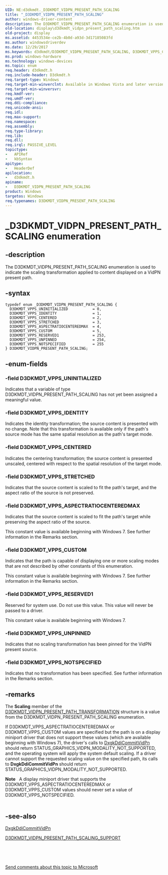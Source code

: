 ```yaml
---
UID: NE:d3dkmdt._D3DKMDT_VIDPN_PRESENT_PATH_SCALING
title: "_D3DKMDT_VIDPN_PRESENT_PATH_SCALING"
author: windows-driver-content
description: The D3DKMDT_VIDPN_PRESENT_PATH_SCALING enumeration is used to indicate the scaling transformation applied to content displayed on a VidPN present path.
old-location: display\d3dkmdt_vidpn_present_path_scaling.htm
old-project: display
ms.assetid: 4453534e-ce2b-4b0d-a93d-3d17185083fd
ms.author: windowsdriverdev
ms.date: 12/29/2017
ms.keywords: d3dkmdt/D3DKMDT_VIDPN_PRESENT_PATH_SCALING, D3DKMDT_VPPS_CUSTOM, D3DKMDT_VIDPN_PRESENT_PATH_SCALING, D3DKMDT_VPPS_IDENTITY, D3DKMDT_VPPS_CENTERED, D3DKMDT_VPPS_STRETCHED, d3dkmdt/D3DKMDT_VPPS_CENTERED, D3DKMDT_VPPS_ASPECTRATIOCENTEREDMAX, D3DKMDT_VIDPN_PRESENT_PATH_SCALING enumeration [Display Devices], d3dkmdt/D3DKMDT_VPPS_UNINITIALIZED, d3dkmdt/D3DKMDT_VPPS_NOTSPECIFIED, DmEnums_a2e5faad-ade2-4a1d-b096-f221bf0bdf20.xml, d3dkmdt/D3DKMDT_VPPS_STRETCHED, d3dkmdt/D3DKMDT_VPPS_IDENTITY, D3DKMDT_VPPS_RESERVED1, d3dkmdt/D3DKMDT_VPPS_ASPECTRATIOCENTEREDMAX, _D3DKMDT_VIDPN_PRESENT_PATH_SCALING, d3dkmdt/D3DKMDT_VPPS_CUSTOM, display.d3dkmdt_vidpn_present_path_scaling, D3DKMDT_VPPS_UNPINNED, d3dkmdt/D3DKMDT_VPPS_UNPINNED, d3dkmdt/D3DKMDT_VPPS_RESERVED1, D3DKMDT_VPPS_UNINITIALIZED, D3DKMDT_VPPS_NOTSPECIFIED
ms.prod: windows-hardware
ms.technology: windows-devices
ms.topic: enum
req.header: d3dkmdt.h
req.include-header: D3dkmdt.h
req.target-type: Windows
req.target-min-winverclnt: Available in Windows Vista and later versions of the Windows operating systems.
req.target-min-winversvr: 
req.kmdf-ver: 
req.umdf-ver: 
req.ddi-compliance: 
req.unicode-ansi: 
req.idl: 
req.max-support: 
req.namespace: 
req.assembly: 
req.type-library: 
req.lib: 
req.dll: 
req.irql: PASSIVE_LEVEL
topictype:
-	APIRef
-	kbSyntax
apitype:
-	HeaderDef
apilocation:
-	d3dkmdt.h
apiname:
-	D3DKMDT_VIDPN_PRESENT_PATH_SCALING
product: Windows
targetos: Windows
req.typenames: D3DKMDT_VIDPN_PRESENT_PATH_SCALING
---
```


# _D3DKMDT_VIDPN_PRESENT_PATH_SCALING enumeration


## -description


The D3DKMDT_VIDPN_PRESENT_PATH_SCALING enumeration is used to indicate the scaling transformation applied to content displayed on a VidPN present path.


## -syntax


````
typedef enum _D3DKMDT_VIDPN_PRESENT_PATH_SCALING { 
  D3DKMDT_VPPS_UNINITIALIZED           = 0,
  D3DKMDT_VPPS_IDENTITY                = 1,
  D3DKMDT_VPPS_CENTERED                = 2,
  D3DKMDT_VPPS_STRETCHED               = 3,
  D3DKMDT_VPPS_ASPECTRATIOCENTEREDMAX  = 4,
  D3DKMDT_VPPS_CUSTOM                  = 5,
  D3DKMDT_VPPS_RESERVED1               = 253,
  D3DKMDT_VPPS_UNPINNED                = 254,
  D3DKMDT_VPPS_NOTSPECIFIED            = 255
} D3DKMDT_VIDPN_PRESENT_PATH_SCALING;
````


## -enum-fields




### -field D3DKMDT_VPPS_UNINITIALIZED

Indicates that a variable of type D3DKMDT_VIDPN_PRESENT_PATH_SCALING has not yet been assigned a meaningful value.


### -field D3DKMDT_VPPS_IDENTITY

Indicates the identity transformation; the source content is presented with no change. Note that this transformation is available only if the path's source mode has the same spatial resolution as the path's target mode.


### -field D3DKMDT_VPPS_CENTERED

Indicates the centering transformation; the source content is presented unscaled, centered with respect to the spatial resolution of the target mode.


### -field D3DKMDT_VPPS_STRETCHED

Indicates that the source content is scaled to fit the path's target, and the aspect ratio of the source is not preserved.


### -field D3DKMDT_VPPS_ASPECTRATIOCENTEREDMAX

Indicates that the source content is scaled to fit the path's target while preserving the aspect ratio of the source.

This constant value is available beginning with Windows 7. See further information in the Remarks section.


### -field D3DKMDT_VPPS_CUSTOM

Indicates that the path is capable of displaying one or more scaling modes that are not described by other constants of this enumeration.

This constant value is available beginning with Windows 7. See further information in the Remarks section.


### -field D3DKMDT_VPPS_RESERVED1

Reserved for system use. Do not use this value. This value will never be passed to a driver.

This constant value is available beginning with Windows 7.


### -field D3DKMDT_VPPS_UNPINNED

Indicates that no scaling transformation has been pinned for the VidPN present source.


### -field D3DKMDT_VPPS_NOTSPECIFIED

Indicates that no transformation has been specified. See further information in the Remarks section.


## -remarks


The <b>Scaling</b> member of the <a href="..\d3dkmdt\ns-d3dkmdt-_d3dkmdt_vidpn_present_path_transformation.md">D3DKMDT_VIDPN_PRESENT_PATH_TRANSFORMATION</a> structure is a value from the D3DKMDT_VIDPN_PRESENT_PATH_SCALING enumeration.

If D3DKMDT_VPPS_ASPECTRATIOCENTEREDMAX or D3DKMDT_VPPS_CUSTOM values are specified but the path is on a display miniport driver that does not support these values (which are available beginning with Windows 7), the driver's calls to <a href="..\d3dkmddi\nc-d3dkmddi-dxgkddi_commitvidpn.md">DxgkDdiCommitVidPn</a> should return STATUS_GRAPHICS_VIDPN_MODALITY_NOT_SUPPORTED, and the operating system will apply the system default scaling. If a driver cannot support the requested scaling value on the specified path, its calls to <b>DxgkDdiCommitVidPn</b> should return STATUS_GRAPHICS_VIDPN_MODALITY_NOT_SUPPORTED.
<div class="alert"><b>Note</b>    A display miniport driver that supports the D3DKMDT_VPPS_ASPECTRATIOCENTEREDMAX or D3DKMDT_VPPS_CUSTOM values should never set a value of D3DKMDT_VPPS_NOTSPECIFIED.</div><div> </div>


## -see-also

<a href="..\d3dkmddi\nc-d3dkmddi-dxgkddi_commitvidpn.md">DxgkDdiCommitVidPn</a>

<a href="..\d3dkmdt\ns-d3dkmdt-_d3dkmdt_vidpn_present_path_scaling_support.md">D3DKMDT_VIDPN_PRESENT_PATH_SCALING_SUPPORT</a>

 

 

<a href="mailto:wsddocfb@microsoft.com?subject=Documentation%20feedback [display\display]:%20D3DKMDT_VIDPN_PRESENT_PATH_SCALING enumeration%20 RELEASE:%20(12/29/2017)&amp;body=%0A%0APRIVACY STATEMENT%0A%0AWe use your feedback to improve the documentation. We don't use your email address for any other purpose, and we'll remove your email address from our system after the issue that you're reporting is fixed. While we're working to fix this issue, we might send you an email message to ask for more info. Later, we might also send you an email message to let you know that we've addressed your feedback.%0A%0AFor more info about Microsoft's privacy policy, see http://privacy.microsoft.com/en-us/default.aspx." title="Send comments about this topic to Microsoft">Send comments about this topic to Microsoft</a>

